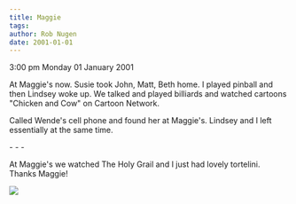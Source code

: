 ```yaml
---
title: Maggie
tags: 
author: Rob Nugen
date: 2001-01-01
---
```


<p class=date>3:00 pm Monday 01 January 2001</p>

<p>At Maggie's now.  Susie took John, Matt, Beth home.  I played pinball and
then Lindsey woke up.  We talked and played billiards and watched cartoons
"Chicken and Cow" on Cartoon Network.</p>

<p>Called Wende's cell phone and found her at Maggie's.  Lindsey and I left
essentially at the same time.</p>

<p>- - -</p>

<p>At Maggie's we watched The Holy Grail and I just had lovely tortelini.
Thanks Maggie!</p>

<p><img src="/images/rob/wL-ROB.gif"/></p>

